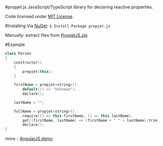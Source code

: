 #propjet.js
JavaScript/TypeScript library for declaring reactive properties.

Code licensed under [MIT License](LICENSE).

#Installing
Via [NuGet](https://www.nuget.org/packages/propjet.js/): `$ Install-Package propjet.js`

Manually: extract files from [PropjetJS.zip](PropjetJS.zip?raw=true)

#Example
```C++
class Person
{
    constructor()
    {
        propjet(this);
    }

    firstName = propjet<string>().
        default(() => "Unknown").
        declare();

    lastName = "";

    fullName = propjet<string>().
        require(() => this.firstName, () => this.lastName).
        get((firstName, lastName) => (firstName + " " + lastName).trim()).
        declare();
}
```
more - [AngularJS demo](demo.ts)
